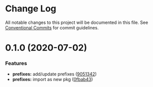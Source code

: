 #  Change Log 

All notable changes to this project will be documented in this file. See [Conventional Commits](https://conventionalcommits.org) for commit guidelines. 

#  0.1.0 (2020-07-02) 

###  Features 

- **prefixes:** add/update prefixes ([9051342](https://github.com/thi-ng/umbrella/commit/905134278b6a9d832669f2007b48142718ee964c)) 
- **prefixes:** import as new pkg ([0fbab43](https://github.com/thi-ng/umbrella/commit/0fbab43c9acbd89f01615672cadd964df7f9a5a3)) 
